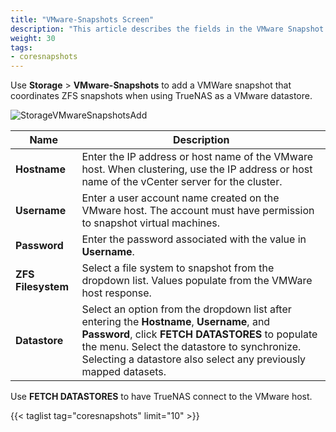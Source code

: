 ```yaml
---
title: "VMware-Snapshots Screen"
description: "This article describes the fields in the VMware Snapshot screen on TrueNAS CORE."
weight: 30
tags:
- coresnapshots
---
```

 
Use **Storage** > **VMware-Snapshots** to add a VMWare snapshot that coordinates ZFS snapshots when using TrueNAS as a VMware datastore.

![StorageVMwareSnapshotsAdd](/images/CORE/12.0/StorageVMwareSnapshotsAdd.png "Creating a VMware Snapshot")

| Name | Description |
|---------|-------------|
| **Hostname** | Enter the IP address or host name of the VMware host. When clustering, use the IP address or host name of the vCenter server for the cluster. |
| **Username** |Enter a user account name created on the VMware host. The account must have permission to snapshot virtual machines. |
| **Password** | Enter the password associated with the value in **Username**. |
| **ZFS Filesystem** | Select a file system to snapshot from the dropdown list. Values populate from the VMWare host response. |
| **Datastore** | Select an option from the dropdown list after entering the **Hostname**, **Username**, and **Password**, click **FETCH DATASTORES** to populate the menu. Select the datastore to synchronize. Selecting a datastore also select any previously mapped datasets. |

Use **FETCH DATASTORES** to have TrueNAS connect to the VMware host.

{{< taglist tag="coresnapshots" limit="10" >}}
